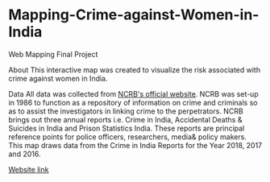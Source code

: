 # Mapping-Crime-against-Women-in-India
Web Mapping Final Project

About
This interactive map was created to visualize the risk associated with crime against women in India.

Data
All data was collected from <a href="http://ncrb.gov.in/">NCRB's official website</a>. NCRB was set-up in 1986 to function as a repository of information on crime and criminals so as to assist the investigators in linking crime to the perpetrators. NCRB brings out three annual reports i.e. Crime in India, Accidental Deaths & Suicides in India and Prison  Statistics India. These reports are principal reference points for police officers, researchers, media& policy makers. This map draws data from the Crime in India Reports for the Year 2018, 2017 and 2016.
         

<a href="https://shruti2286.github.io/Mapping-Crime-in-Inida/">Website link</a>
